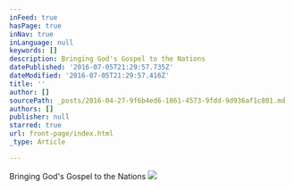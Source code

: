 ```yaml
---
inFeed: true
hasPage: true
inNav: true
inLanguage: null
keywords: []
description: Bringing God's Gospel to the Nations
datePublished: '2016-07-05T21:29:57.735Z'
dateModified: '2016-07-05T21:29:57.416Z'
title: ''
author: []
sourcePath: _posts/2016-04-27-9f6b4ed6-1861-4573-9fdd-9d936af1c801.md
authors: []
publisher: null
starred: true
url: front-page/index.html
_type: Article

---
```

Bringing God's Gospel to the Nations
![](https://the-grid-user-content.s3-us-west-2.amazonaws.com/bf5adff6-5aa4-4eb6-8de3-43dc32af0923.jpg)